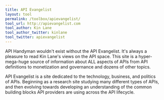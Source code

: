 ```yaml
---
title: API Evangelist
layout: tool
permalink: /toolbox/apievangelist/
tool_url: http://apievangelist.com
tool_author: Kin Lane
tool_author_twitter: kinlane
tool_twitter: apievangelist
---
```


API Handyman wouldn't exist without the API Evangelist. It's always a pleasure to read Kin Lane's views on the API space. This site is a hyper-mega-huge source of information about ALL aspects of APIs from API definitions to monetization and governance and dozens of other topics.
<!--more-->
API Evangelist is a site dedicated to the technology, business, and politics of APIs. Beginning as a research site studying many different types of APIs, and then evolving towards developing an understanding of the common building blocks API providers are using across the API lifecycle.